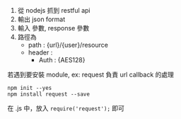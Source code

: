 1. 從 nodejs 抓到 restful api 
2. 輸出 json format
3. 輸入 參數, response 參數
4. 路徑為 
	- path : {url}/{user}/resource
	- header : 
		- Auth : {AES128}

若遇到要安裝 module, ex: request 負責 url callback 的處理

```
npm init --yes
npm install request --save
```

在 .js 中，放入 `require('request');` 即可